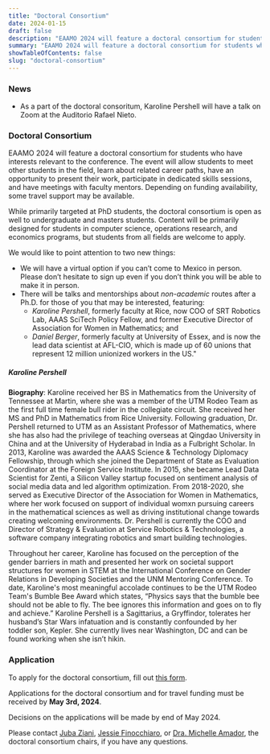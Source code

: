 ```yaml
---
title: "Doctoral Consortium"
date: 2024-01-15
draft: false
description: "EAAMO 2024 will feature a doctoral consortium for students who have interests relevant to the conference."
summary: "EAAMO 2024 will feature a doctoral consortium for students who have interests relevant to the conference. Applications due on April 19, 2024."
showTableOfContents: false
slug: "doctoral-consortium"
---
```


### News
- As a part of the doctoral consoritum, Karoline Pershell will have a talk on Zoom at the Auditorio Rafael Nieto.

### Doctoral Consortium

EAAMO 2024 will feature a doctoral consortium for students who have interests relevant to the conference. The event will allow students to meet other students in the field, learn about related career paths, have an opportunity to present their work, participate in dedicated skills sessions, and have meetings with faculty mentors. Depending on funding availability, some travel support may be available. 

While primarily targeted at PhD students, the doctoral consortium is open as well to undergraduate and masters students. Content will be primarily designed for students in computer science, operations research, and economics programs, but students from all fields are welcome to apply.

We would like to point attention to two new things:
 - We will have a virtual option if you can’t come to Mexico in person. Please don’t hesitate to sign up even if you don’t think you will be able to make it in person.
 - There will be talks and mentorships about *non-academic* routes after a Ph.D. for those of you that may be interested, featuring:
    - *Karoline Pershell*, formerly faculty at Rice, now COO of SRT Robotics Lab, AAAS SciTech Policy Fellow, and former Executive Director of Association for Women in Mathematics; and
    - *Daniel Berger*, formerly faculty at University of Essex, and is now the lead data scientist at AFL-CIO, which is made up of 60 unions that represent 12 million unionized workers in the US."

##### Karoline Pershell

**Biography**: Karoline received her BS in Mathematics from the University of Tennessee at Martin, where she was a member of the UTM Rodeo Team as the first full time female bull rider in the collegiate circuit. She received her MS and PhD in Mathematics from Rice University. Following graduation, Dr. Pershell returned to UTM as an Assistant Professor of Mathematics, where she has also had the privilege of teaching overseas at Qingdao University in China and at the University of Hyderabad in India as a Fulbright Scholar. In 2013, Karoline was awarded the AAAS Science & Technology Diplomacy Fellowship, through which she joined the Department of State as Evaluation Coordinator at the Foreign Service Institute. In 2015, she became Lead Data Scientist for Zenti, a Silicon Valley startup focused on sentiment analysis of social media data and led algorithm optimization. From 2018-2020, she served as Executive Director of the Association for Women in Mathematics, where her work focused on support of individual womxn pursuing careers in the mathematical sciences as well as driving institutional change towards creating welcoming environments. Dr. Pershell is currently the COO and Director of Strategy & Evaluation at Service Robotics & Technologies, a software company integrating robotics and smart building technologies.

Throughout her career, Karoline has focused on the perception of the gender barriers in math and presented her work on societal support structures for women in STEM at the International Conference on Gender Relations in Developing Societies and the UNM Mentoring Conference. To date, Karoline's most meaningful accolade continues to be the UTM Rodeo Team's Bumble Bee Award which states, “Physics says that the bumble bee should not be able to fly. The bee ignores this information and goes on to fly and achieve.” Karoline Pershell is a Sagittarius, a Gryffindor, tolerates her husband’s Star Wars infatuation and is constantly confounded by her toddler son, Kepler. She currently lives near Washington, DC and can be found working when she isn’t hikin.


### Application
To apply for the doctoral consortium, fill out [this form](https://forms.gle/KwZ1MCWTT5MX6LLs7).

Applications for the doctoral consortium and for travel funding must be received by **May 3rd, 2024**.

Decisions on the applications will be made by end of May 2024.

Please contact [Juba Ziani](http://juba-ziani.com/), [Jessie Finocchiaro](https://www.jessiefin.com/), or [Dra. Michelle Amador](https://www.m-gonzalezamador.com/), the doctoral consortium chairs, if you have any questions. 
 

